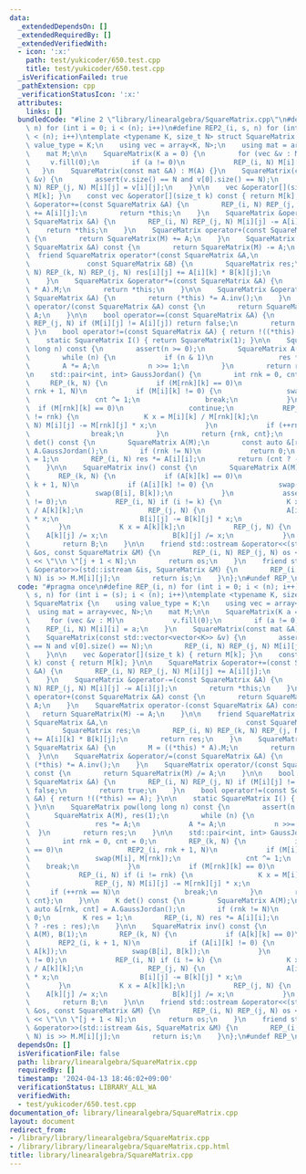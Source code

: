 ```yaml
---
data:
  _extendedDependsOn: []
  _extendedRequiredBy: []
  _extendedVerifiedWith:
  - icon: ':x:'
    path: test/yukicoder/650.test.cpp
    title: test/yukicoder/650.test.cpp
  _isVerificationFailed: true
  _pathExtension: cpp
  _verificationStatusIcon: ':x:'
  attributes:
    links: []
  bundledCode: "#line 2 \"library/linearalgebra/SquareMatrix.cpp\"\n#define REP_(i,\
    \ n) for (int i = 0; i < (n); i++)\n#define REP2_(i, s, n) for (int i = (s); i\
    \ < (n); i++)\ntemplate <typename K, size_t N> struct SquareMatrix {\n    using\
    \ value_type = K;\n    using vec = array<K, N>;\n    using mat = array<vec, N>;\n\
    \    mat M;\n\n    SquareMatrix(K a = 0) {\n        for (vec &v : M)\n       \
    \     v.fill(0);\n        if (a != 0)\n            REP_(i, N) M[i][i] = a;\n \
    \   }\n    SquareMatrix(const mat &A) : M(A) {}\n    SquareMatrix(const std::vector<vector<K>>\
    \ &v) {\n        assert(v.size() == N and v[0].size() == N);\n        REP_(i,\
    \ N) REP_(j, N) M[i][j] = v[i][j];\n    }\n\n    vec &operator[](size_t k) { return\
    \ M[k]; }\n    const vec &operator[](size_t k) const { return M[k]; }\n\n    SquareMatrix\
    \ &operator+=(const SquareMatrix &A) {\n        REP_(i, N) REP_(j, N) M[i][j]\
    \ += A[i][j];\n        return *this;\n    }\n    SquareMatrix &operator-=(const\
    \ SquareMatrix &A) {\n        REP_(i, N) REP_(j, N) M[i][j] -= A[i][j];\n    \
    \    return *this;\n    }\n    SquareMatrix operator+(const SquareMatrix &A) const\
    \ {\n        return SquareMatrix(M) += A;\n    }\n    SquareMatrix operator-(const\
    \ SquareMatrix &A) const {\n        return SquareMatrix(M) -= A;\n    }\n\n  \
    \  friend SquareMatrix operator*(const SquareMatrix &A,\n                    \
    \              const SquareMatrix &B) {\n        SquareMatrix res;\n        REP_(i,\
    \ N) REP_(k, N) REP_(j, N) res[i][j] += A[i][k] * B[k][j];\n        return res;\n\
    \    }\n    SquareMatrix &operator*=(const SquareMatrix &A) {\n        M = ((*this)\
    \ * A).M;\n        return *this;\n    }\n\n    SquareMatrix &operator/=(const\
    \ SquareMatrix &A) {\n        return (*this) *= A.inv();\n    }\n    SquareMatrix\
    \ operator/(const SquareMatrix &A) const {\n        return SquareMatrix(M) /=\
    \ A;\n    }\n\n    bool operator==(const SquareMatrix &A) {\n        REP_(i, N)\
    \ REP_(j, N) if (M[i][j] != A[i][j]) return false;\n        return true;\n   \
    \ }\n    bool operator!=(const SquareMatrix &A) { return !((*this) == A); }\n\n\
    \    static SquareMatrix I() { return SquareMatrix(1); }\n\n    SquareMatrix pow(long\
    \ long n) const {\n        assert(n >= 0);\n        SquareMatrix A(M), res(1);\n\
    \        while (n) {\n            if (n & 1)\n                res *= A;\n    \
    \        A *= A;\n            n >>= 1;\n        }\n        return res;\n    }\n\
    \n    std::pair<int, int> GaussJordan() {\n        int rnk = 0, cnt = 0;\n   \
    \     REP_(k, N) {\n            if (M[rnk][k] == 0)\n                REP2_(i,\
    \ rnk + 1, N)\n            if (M[i][k] != 0) {\n                swap(M[i], M[rnk]);\n\
    \                cnt ^= 1;\n                break;\n            }\n          \
    \  if (M[rnk][k] == 0)\n                continue;\n            REP_(i, N) if (i\
    \ != rnk) {\n                K x = M[i][k] / M[rnk][k];\n                REP_(j,\
    \ N) M[i][j] -= M[rnk][j] * x;\n            }\n            if (++rnk == N)\n \
    \               break;\n        }\n        return {rnk, cnt};\n    }\n\n    K\
    \ det() const {\n        SquareMatrix A(M);\n        const auto &[rnk, cnt] =\
    \ A.GaussJordan();\n        if (rnk != N)\n            return 0;\n        K res\
    \ = 1;\n        REP_(i, N) res *= A[i][i];\n        return (cnt ? -res : res);\n\
    \    }\n\n    SquareMatrix inv() const {\n        SquareMatrix A(M), B(1);\n \
    \       REP_(k, N) {\n            if (A[k][k] == 0)\n                REP2_(i,\
    \ k + 1, N)\n            if (A[i][k] != 0) {\n                swap(A[i], A[k]);\n\
    \                swap(B[i], B[k]);\n            }\n            assert(A[k][k]\
    \ != 0);\n            REP_(i, N) if (i != k) {\n                K x = A[i][k]\
    \ / A[k][k];\n                REP_(j, N) {\n                    A[i][j] -= A[k][j]\
    \ * x;\n                    B[i][j] -= B[k][j] * x;\n                }\n     \
    \       }\n            K x = A[k][k];\n            REP_(j, N) {\n            \
    \    A[k][j] /= x;\n                B[k][j] /= x;\n            }\n        }\n\
    \        return B;\n    }\n\n    friend std::ostream &operator<<(std::ostream\
    \ &os, const SquareMatrix &M) {\n        REP_(i, N) REP_(j, N) os << M.M[i][j]\
    \ << \"\\n \"[j + 1 < N];\n        return os;\n    }\n    friend std::istream\
    \ &operator>>(std::istream &is, SquareMatrix &M) {\n        REP_(i, N) REP_(j,\
    \ N) is >> M.M[i][j];\n        return is;\n    }\n};\n#undef REP_\n#undef REP2_\n"
  code: "#pragma once\n#define REP_(i, n) for (int i = 0; i < (n); i++)\n#define REP2_(i,\
    \ s, n) for (int i = (s); i < (n); i++)\ntemplate <typename K, size_t N> struct\
    \ SquareMatrix {\n    using value_type = K;\n    using vec = array<K, N>;\n  \
    \  using mat = array<vec, N>;\n    mat M;\n\n    SquareMatrix(K a = 0) {\n   \
    \     for (vec &v : M)\n            v.fill(0);\n        if (a != 0)\n        \
    \    REP_(i, N) M[i][i] = a;\n    }\n    SquareMatrix(const mat &A) : M(A) {}\n\
    \    SquareMatrix(const std::vector<vector<K>> &v) {\n        assert(v.size()\
    \ == N and v[0].size() == N);\n        REP_(i, N) REP_(j, N) M[i][j] = v[i][j];\n\
    \    }\n\n    vec &operator[](size_t k) { return M[k]; }\n    const vec &operator[](size_t\
    \ k) const { return M[k]; }\n\n    SquareMatrix &operator+=(const SquareMatrix\
    \ &A) {\n        REP_(i, N) REP_(j, N) M[i][j] += A[i][j];\n        return *this;\n\
    \    }\n    SquareMatrix &operator-=(const SquareMatrix &A) {\n        REP_(i,\
    \ N) REP_(j, N) M[i][j] -= A[i][j];\n        return *this;\n    }\n    SquareMatrix\
    \ operator+(const SquareMatrix &A) const {\n        return SquareMatrix(M) +=\
    \ A;\n    }\n    SquareMatrix operator-(const SquareMatrix &A) const {\n     \
    \   return SquareMatrix(M) -= A;\n    }\n\n    friend SquareMatrix operator*(const\
    \ SquareMatrix &A,\n                                  const SquareMatrix &B) {\n\
    \        SquareMatrix res;\n        REP_(i, N) REP_(k, N) REP_(j, N) res[i][j]\
    \ += A[i][k] * B[k][j];\n        return res;\n    }\n    SquareMatrix &operator*=(const\
    \ SquareMatrix &A) {\n        M = ((*this) * A).M;\n        return *this;\n  \
    \  }\n\n    SquareMatrix &operator/=(const SquareMatrix &A) {\n        return\
    \ (*this) *= A.inv();\n    }\n    SquareMatrix operator/(const SquareMatrix &A)\
    \ const {\n        return SquareMatrix(M) /= A;\n    }\n\n    bool operator==(const\
    \ SquareMatrix &A) {\n        REP_(i, N) REP_(j, N) if (M[i][j] != A[i][j]) return\
    \ false;\n        return true;\n    }\n    bool operator!=(const SquareMatrix\
    \ &A) { return !((*this) == A); }\n\n    static SquareMatrix I() { return SquareMatrix(1);\
    \ }\n\n    SquareMatrix pow(long long n) const {\n        assert(n >= 0);\n  \
    \      SquareMatrix A(M), res(1);\n        while (n) {\n            if (n & 1)\n\
    \                res *= A;\n            A *= A;\n            n >>= 1;\n      \
    \  }\n        return res;\n    }\n\n    std::pair<int, int> GaussJordan() {\n\
    \        int rnk = 0, cnt = 0;\n        REP_(k, N) {\n            if (M[rnk][k]\
    \ == 0)\n                REP2_(i, rnk + 1, N)\n            if (M[i][k] != 0) {\n\
    \                swap(M[i], M[rnk]);\n                cnt ^= 1;\n            \
    \    break;\n            }\n            if (M[rnk][k] == 0)\n                continue;\n\
    \            REP_(i, N) if (i != rnk) {\n                K x = M[i][k] / M[rnk][k];\n\
    \                REP_(j, N) M[i][j] -= M[rnk][j] * x;\n            }\n       \
    \     if (++rnk == N)\n                break;\n        }\n        return {rnk,\
    \ cnt};\n    }\n\n    K det() const {\n        SquareMatrix A(M);\n        const\
    \ auto &[rnk, cnt] = A.GaussJordan();\n        if (rnk != N)\n            return\
    \ 0;\n        K res = 1;\n        REP_(i, N) res *= A[i][i];\n        return (cnt\
    \ ? -res : res);\n    }\n\n    SquareMatrix inv() const {\n        SquareMatrix\
    \ A(M), B(1);\n        REP_(k, N) {\n            if (A[k][k] == 0)\n         \
    \       REP2_(i, k + 1, N)\n            if (A[i][k] != 0) {\n                swap(A[i],\
    \ A[k]);\n                swap(B[i], B[k]);\n            }\n            assert(A[k][k]\
    \ != 0);\n            REP_(i, N) if (i != k) {\n                K x = A[i][k]\
    \ / A[k][k];\n                REP_(j, N) {\n                    A[i][j] -= A[k][j]\
    \ * x;\n                    B[i][j] -= B[k][j] * x;\n                }\n     \
    \       }\n            K x = A[k][k];\n            REP_(j, N) {\n            \
    \    A[k][j] /= x;\n                B[k][j] /= x;\n            }\n        }\n\
    \        return B;\n    }\n\n    friend std::ostream &operator<<(std::ostream\
    \ &os, const SquareMatrix &M) {\n        REP_(i, N) REP_(j, N) os << M.M[i][j]\
    \ << \"\\n \"[j + 1 < N];\n        return os;\n    }\n    friend std::istream\
    \ &operator>>(std::istream &is, SquareMatrix &M) {\n        REP_(i, N) REP_(j,\
    \ N) is >> M.M[i][j];\n        return is;\n    }\n};\n#undef REP_\n#undef REP2_\n"
  dependsOn: []
  isVerificationFile: false
  path: library/linearalgebra/SquareMatrix.cpp
  requiredBy: []
  timestamp: '2024-04-13 18:46:02+09:00'
  verificationStatus: LIBRARY_ALL_WA
  verifiedWith:
  - test/yukicoder/650.test.cpp
documentation_of: library/linearalgebra/SquareMatrix.cpp
layout: document
redirect_from:
- /library/library/linearalgebra/SquareMatrix.cpp
- /library/library/linearalgebra/SquareMatrix.cpp.html
title: library/linearalgebra/SquareMatrix.cpp
---
```

